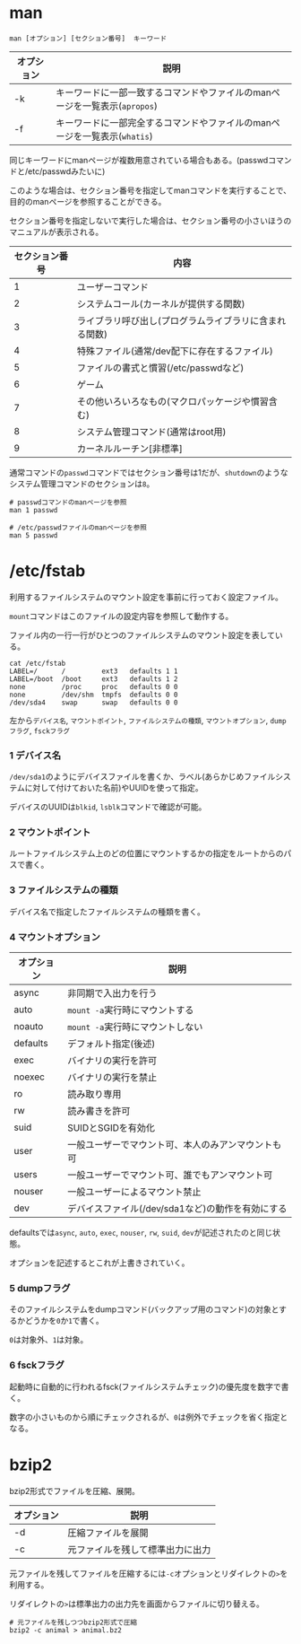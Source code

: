 # man

```
man [オプション] [セクション番号]  キーワード
```

| オプション | 説明                                                                       |
|------------|----------------------------------------------------------------------------|
| -k         | キーワードに一部一致するコマンドやファイルのmanページを一覧表示(`apropos`) |
| -f         | キーワードに一部完全するコマンドやファイルのmanページを一覧表示(`whatis`)  |

同じキーワードにmanページが複数用意されている場合もある。(passwdコマンドと/etc/passwdみたいに)

このような場合は、セクション番号を指定してmanコマンドを実行することで、目的のmanページを参照することができる。

セクション番号を指定しないで実行した場合は、セクション番号の小さいほうのマニュアルが表示される。

| セクション番号 | 内容                                                   |
|----------------|--------------------------------------------------------|
| 1              | ユーザーコマンド                                       |
| 2              | システムコール(カーネルが提供する関数)                 |
| 3              | ライブラリ呼び出し(プログラムライブラリに含まれる関数) |
| 4              | 特殊ファイル(通常/dev配下に存在するファイル)           |
| 5              | ファイルの書式と慣習(/etc/passwdなど)                  |
| 6              | ゲーム                                                 |
| 7              | その他いろいろなもの(マクロパッケージや慣習含む)       |
| 8              | システム管理コマンド(通常はroot用)                     |
| 9              | カーネルルーチン[非標準]                               |

通常コマンドの`passwd`コマンドではセクション番号は1だが、`shutdown`のようなシステム管理コマンドのセクションは`8`。

```
# passwdコマンドのmanページを参照
man 1 passwd

# /etc/passwdファイルのmanページを参照
man 5 passwd
```

# /etc/fstab

利用するファイルシステムのマウント設定を事前に行っておく設定ファイル。

`mount`コマンドはこのファイルの設定内容を参照して動作する。

ファイル内の一行一行がひとつのファイルシステムのマウント設定を表している。

```
cat /etc/fstab
LABEL=/      /         ext3   defaults 1 1
LABEL=/boot  /boot     ext3   defaults 1 2
none         /proc     proc   defaults 0 0
none         /dev/shm  tmpfs  defaults 0 0
/dev/sda4    swap      swap   defaults 0 0
```

左から`デバイス名`, `マウントポイント`, `ファイルシステムの種類`, `マウントオプション`, `dumpフラグ`, `fsckフラグ`

### 1 デバイス名

`/dev/sda1`のようにデバイスファイルを書くか、ラベル(あらかじめファイルシステムに対して付けておいた名前)やUUIDを使って指定。

デバイスのUUIDは`blkid`, `lsblk`コマンドで確認が可能。

### 2 マウントポイント

ルートファイルシステム上のどの位置にマウントするかの指定をルートからのパスで書く。

### 3 ファイルシステムの種類

デバイス名で指定したファイルシステムの種類を書く。

### 4 マウントオプション

| オプション | 説明                                               |
|------------|----------------------------------------------------|
| async      | 非同期で入出力を行う                               |
| auto       | `mount -a`実行時にマウントする                     |
| noauto     | `mount -a`実行時にマウントしない                   |
| defaults   | デフォルト指定(後述)                               |
| exec       | バイナリの実行を許可                               |
| noexec     | バイナリの実行を禁止                               |
| ro         | 読み取り専用                                       |
| rw         | 読み書きを許可                                     |
| suid       | SUIDとSGIDを有効化                                 |
| user       | 一般ユーザーでマウント可、本人のみアンマウントも可 |
| users      | 一般ユーザーでマウント可、誰でもアンマウント可     |
| nouser     | 一般ユーザーによるマウント禁止                     |
| dev        | デバイスファイル(/dev/sda1など)の動作を有効にする  |

defaultsでは`async`, `auto`, `exec`, `nouser`, `rw`, `suid`, `dev`が記述されたのと同じ状態。

オプションを記述するとこれが上書きされていく。

### 5 dumpフラグ

そのファイルシステムをdumpコマンド(バックアップ用のコマンド)の対象とするかどうかを`0`か`1`で書く。

`0`は対象外、`1`は対象。

### 6 fsckフラグ

起動時に自動的に行われるfsck(ファイルシステムチェック)の優先度を数字で書く。

数字の小さいものから順にチェックされるが、`0`は例外でチェックを省く指定となる。

# bzip2

bzip2形式でファイルを圧縮、展開。

| オプション | 説明                             |
|------------|----------------------------------|
| -d         | 圧縮ファイルを展開               |
| -c         | 元ファイルを残して標準出力に出力 |

元ファイルを残してファイルを圧縮するには`-c`オプションとリダイレクトの`>`を利用する。

リダイレクトの`>`は標準出力の出力先を画面からファイルに切り替える。

```
# 元ファイルを残しつつbzip2形式で圧縮
bzip2 -c animal > animal.bz2
```

